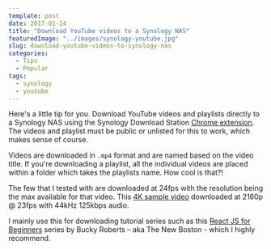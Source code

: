 ```yaml
---
template: post
date: 2017-01-24
title: "Download YouTube videos to a Synology NAS"
featuredImage: "../images/synology-youtube.jpg"
slug: download-youtube-videos-to-synology-nas
categories:
  - Tips
  - Popular
tags:
  - synology
  - youtube
---
```


Here's a little tip for you. Download YouTube videos and playlists directly to a Synology NAS using the Synology Download Station [Chrome extension](https://www.download-station-extension.com/). The videos and playlist must be public or unlisted for this to work, which makes sense of course.

Videos are downloaded in `.mp4` format and are named based on the video title. If you're downloading a playlist, all the individual videos are placed within a folder which takes the playlists name. How cool is that?!

The few that I tested with are downloaded at 24fps with the resolution being the max available for that video. This [4K sample video](https://www.youtube.com/watch?v=i8JteDwu7hw) downloaded at 2160p @ 23fps with 44kHz 125kbps audio.

I mainly use this for downloading tutorial series such as this [React JS for Beginners](https://www.youtube.com/playlist?list=PL6gx4Cwl9DGBuKtLgPR_zWYnrwv-JllpA) series by Bucky Roberts – aka The New Boston - which I highly recommend.
